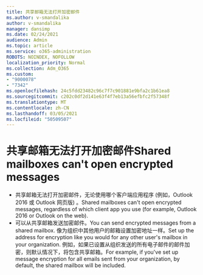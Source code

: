 ```yaml
---
title: 共享邮箱无法打开加密邮件
ms.author: v-smandalika
author: v-smandalika
manager: dansimp
ms.date: 02/24/2021
audience: Admin
ms.topic: article
ms.service: o365-administration
ROBOTS: NOINDEX, NOFOLLOW
localization_priority: Normal
ms.collection: Adm_O365
ms.custom:
- "9000078"
- "7342"
ms.openlocfilehash: 24c5fdd23482c96c7f7c901881e9bfa2c1b61ea8
ms.sourcegitcommit: c202c0df2d141e63f4f7eb13a56efbfc2f57348f
ms.translationtype: MT
ms.contentlocale: zh-CN
ms.lasthandoff: 03/05/2021
ms.locfileid: "50509507"
---
```

# <a name="shared-mailboxes-cant-open-encrypted-messages"></a><span data-ttu-id="c56b5-102">共享邮箱无法打开加密邮件</span><span class="sxs-lookup"><span data-stu-id="c56b5-102">Shared mailboxes can't open encrypted messages</span></span>

- <span data-ttu-id="c56b5-103">共享邮箱无法打开加密邮件，无论使用哪个客户端应用程序 (例如，Outlook 2016 或 Outlook 网页版) 。</span><span class="sxs-lookup"><span data-stu-id="c56b5-103">Shared mailboxes can't open encrypted messages, regardless of which client app you use (for example, Outlook 2016 or Outlook on the web).</span></span>
- <span data-ttu-id="c56b5-104">可以从共享邮箱发送加密邮件。</span><span class="sxs-lookup"><span data-stu-id="c56b5-104">You can send encrypted messages from a shared mailbox.</span></span> <span data-ttu-id="c56b5-105">像为组织中其他用户的邮箱设置加密地址一样。</span><span class="sxs-lookup"><span data-stu-id="c56b5-105">Set up the address for encryption like you would for any other user's mailbox in your organization.</span></span> <span data-ttu-id="c56b5-106">例如，如果已设置从组织发送的所有电子邮件的邮件加密，则默认情况下，将包含共享邮箱。</span><span class="sxs-lookup"><span data-stu-id="c56b5-106">For example, if you've set up message encryption for all emails sent from your organization, by default, the shared mailbox will be included.</span></span>
